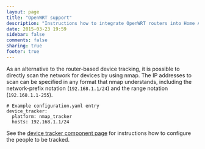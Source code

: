 ```yaml
---
layout: page
title: "OpenWRT support"
description: "Instructions how to integrate OpenWRT routers into Home Assistant."
date: 2015-03-23 19:59
sidebar: false
comments: false
sharing: true
footer: true
---
```


As an alternative to the router-based device tracking, it is possible to directly scan the network for devices by using nmap. The IP addresses to scan can be specified in any format that nmap understands, including the network-prefix notation (`192.168.1.1/24`) and the range notation (`192.168.1.1-255`).

```
# Example configuration.yaml entry
device_tracker:
  platform: nmap_tracker
  hosts: 192.168.1.1/24
```

See the [device tracker component page](/components/device_tracker.html) for instructions how to configure the people to be tracked.
